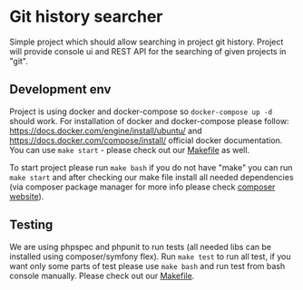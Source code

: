 # Git history searcher

Simple project which should allow searching in project git history.
Project will provide console ui and REST API for the searching of given
projects in "git".

## Development env

Project is using docker and docker-compose so `docker-compose up -d` should work. 
For installation of docker and docker-compose please follow: https://docs.docker.com/engine/install/ubuntu/
and https://docs.docker.com/compose/install/ official docker documentation. 
You can use `make start` - please check out our [Makefile](Makefile) as well.

To start project please run `make bash` if you do not have "make" you can run `make start`
and after checking our make file install all needed dependencies (via composer package manager for more 
info please check [composer website](https://getcomposer.org/)).

## Testing

We are using phpspec and phpunit to run tests (all needed libs can be installed using composer/symfony flex).
Run `make test` to run all test, if you want only some parts of test please use `make bash` and run test from
bash console manually. Please check out our [Makefile](Makefile).
